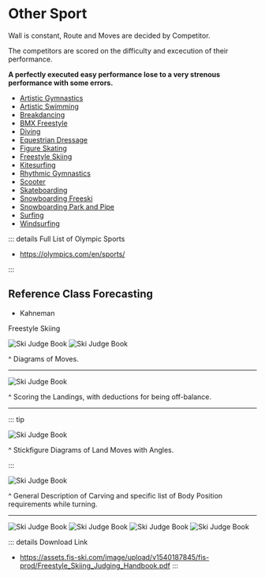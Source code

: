 # Other Sport

Wall is constant, Route and Moves are decided by Competitor.

The competitors are scored on the difficulty and excecution of their performance.

**A perfectly executed easy performance lose to a very strenous performance with some errors.**

- [Artistic Gymnastics]()
- [Artistic Swimming]()
- [Breakdancing]()
- [BMX Freestyle]()
- [Diving]()
- [Equestrian Dressage]()
- [Figure Skating]()
- [Freestyle Skiing]()
- [Kitesurfing]()
- [Rhythmic Gymnastics]()
- [Scooter]()
- [Skateboarding]()
- [Snowboarding Freeski]()
- [Snowboarding Park and Pipe]()
- [Surfing]()
- [Windsurfing]()

::: details Full List of Olympic Sports

- https://olympics.com/en/sports/

:::

## Reference Class Forecasting

- Kahneman


Freestyle Skiing

![Ski Judge Book](/FIS_FreestyleSki_JudgeBook_00.png)
![Ski Judge Book](/FIS_FreestyleSki_JudgeBook_01.png)

^ Diagrams of Moves. 

---

![Ski Judge Book](/FIS_FreestyleSki_JudgeBook_02.png)

^ Scoring the Landings, with deductions for being off-balance.

---


::: tip  

![Ski Judge Book](/FIS_FreestyleSki_JudgeBook_03.png)

^ Stickfigure Diagrams of Land Moves with Angles.

:::


![Ski Judge Book](/FIS_FreestyleSki_JudgeBook_04.png)

^ General Description of Carving and specific list of Body Position requirements while turning. 

---

![Ski Judge Book](/FIS_FreestyleSki_JudgeBook_05.png)
![Ski Judge Book](/FIS_FreestyleSki_JudgeBook_06.png)
![Ski Judge Book](/FIS_FreestyleSki_JudgeBook_07.png)
![Ski Judge Book](/FIS_FreestyleSki_JudgeBook_08.png)


::: details Download Link
- https://assets.fis-ski.com/image/upload/v1540187845/fis-prod/Freestyle_Skiing_Judging_Handbook.pdf
:::